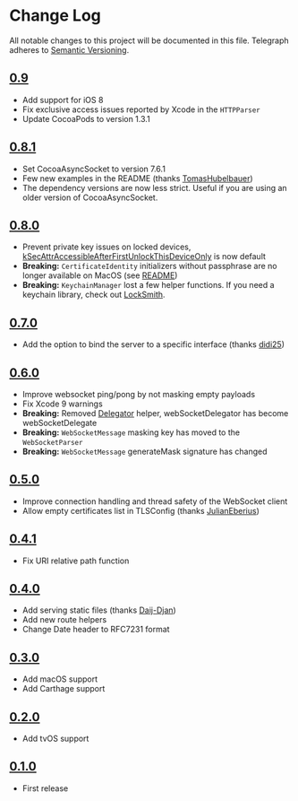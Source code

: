 # Change Log
All notable changes to this project will be documented in this file.
Telegraph adheres to [Semantic Versioning](http://semver.org/).

## [0.9](https://github.com/Building42/Telegraph/releases/tag/0.9)
- Add support for iOS 8
- Fix exclusive access issues reported by Xcode in the `HTTPParser`
- Update CocoaPods to version 1.3.1

## [0.8.1](https://github.com/Building42/Telegraph/releases/tag/0.8.1)
- Set CocoaAsyncSocket to version 7.6.1
- Few new examples in the README (thanks [TomasHubelbauer](https://github.com/TomasHubelbauer))
- The dependency versions are now less strict. Useful if you are using an older version of CocoaAsyncSocket.

## [0.8.0](https://github.com/Building42/Telegraph/releases/tag/0.8.0)
- Prevent private key issues on locked devices, [kSecAttrAccessibleAfterFirstUnlockThisDeviceOnly](https://developer.apple.com/documentation/security/ksecattraccessibleafterfirstunlockthisdeviceonly) is now default
- **Breaking:** `CertificateIdentity` initializers without passphrase are no longer available on MacOS (see [README](README.md))
- **Breaking:** `KeychainManager` lost a few helper functions. If you need a keychain library, check out [LockSmith](https://github.com/matthewpalmer/Locksmith).

## [0.7.0](https://github.com/Building42/Telegraph/releases/tag/0.7.0)
- Add the option to bind the server to a specific interface (thanks [didi25](https://github.com/didi25))

## [0.6.0](https://github.com/Building42/Telegraph/releases/tag/0.6.0)
- Improve websocket ping/pong by not masking empty payloads
- Fix Xcode 9 warnings
- **Breaking:** Removed [Delegator](https://github.com/Building42/Telegraph/blob/0.5.0/Sources/Helpers/Delegator.swift) helper, webSocketDelegator has become webSocketDelegate
- **Breaking:** `WebSocketMessage` masking key has moved to the `WebSocketParser`
- **Breaking:** `WebSocketMessage` generateMask signature has changed

## [0.5.0](https://github.com/Building42/Telegraph/releases/tag/0.5.0)
- Improve connection handling and thread safety of the WebSocket client
- Allow empty certificates list in TLSConfig (thanks [JulianEberius](https://github.com/JulianEberius))

## [0.4.1](https://github.com/Building42/Telegraph/releases/tag/0.4.1)
- Fix URI relative path function

## [0.4.0](https://github.com/Building42/Telegraph/releases/tag/0.4.0)
- Add serving static files (thanks [Daij-Djan](https://github.com/Daij-Djan))
- Add new route helpers
- Change Date header to RFC7231 format

## [0.3.0](https://github.com/Building42/Telegraph/releases/tag/0.3.0)
- Add macOS support
- Add Carthage support

## [0.2.0](https://github.com/Building42/Telegraph/releases/tag/0.2.0)
- Add tvOS support

## [0.1.0](https://github.com/Building42/Telegraph/releases/tag/0.1.0)
- First release
